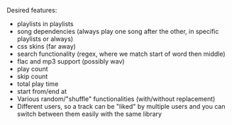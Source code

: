 Desired features:

* playlists in playlists
* song dependencies (always play one song after the other, in specific playlists or always)
* css skins (far away)
* search functionality (regex, where we match start of word then middle)
* flac and mp3 support (possibly wav)
* play count
* skip count
* total play time
* start from/end at
* Various random/"shuffle" functionalities (with/without replacement)
* Different users, so a track can be "liked" by multiple users and you can switch between them easily with the same library

